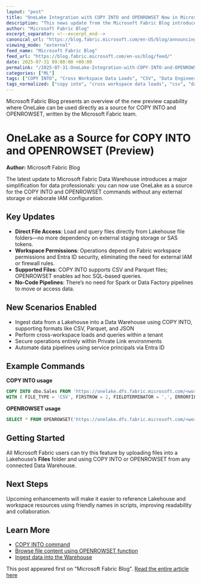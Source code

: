 ```yaml
---
layout: "post"
title: "OneLake Integration with COPY INTO and OPENROWSET Now in Microsoft Fabric Preview"
description: "This news update from the Microsoft Fabric Blog introduces the preview release of integrating OneLake as a direct data source for the COPY INTO and OPENROWSET commands within Microsoft Fabric Data Warehouse. Users can now ingest and query files stored in Lakehouse folders without relying on external staging, storage accounts, or additional IAM configurations. The update streamlines data movement and access, leveraging Fabric’s built-in workspace governance and Entra ID–based security, and paves the way for further improvements in usability and collaboration. Detailed examples and links to official documentation are included for immediate adoption."
author: "Microsoft Fabric Blog"
excerpt_separator: <!--excerpt_end-->
canonical_url: "https://blog.fabric.microsoft.com/en-US/blog/announcing-public-preview-onelake-as-a-source-for-copy-into-and-openrowset/"
viewing_mode: "external"
feed_name: "Microsoft Fabric Blog"
feed_url: "https://blog.fabric.microsoft.com/en-us/blog/feed/"
date: 2025-07-31 09:00:00 +00:00
permalink: "/2025-07-31-OneLake-Integration-with-COPY-INTO-and-OPENROWSET-Now-in-Microsoft-Fabric-Preview.html"
categories: ["ML"]
tags: ["COPY INTO", "Cross Workspace Data Loads", "CSV", "Data Engineering", "Data Ingestion", "Data Warehouse", "Entra ID", "Lakehouse", "Microsoft Fabric", "ML", "News", "OneLake", "OPENROWSET", "Parquet", "Private Link", "SaaS", "Service Principals", "SQL", "Workspace Permissions"]
tags_normalized: ["copy into", "cross workspace data loads", "csv", "data engineering", "data ingestion", "data warehouse", "entra id", "lakehouse", "microsoft fabric", "ml", "news", "onelake", "openrowset", "parquet", "private link", "saas", "service principals", "sql", "workspace permissions"]
---
```


Microsoft Fabric Blog presents an overview of the new preview capability where OneLake can be used directly as a source for COPY INTO and OPENROWSET, written by the Microsoft Fabric team.<!--excerpt_end-->

# OneLake as a Source for COPY INTO and OPENROWSET (Preview)

**Author:** Microsoft Fabric Blog

The latest update to Microsoft Fabric Data Warehouse introduces a major simplification for data professionals: you can now use OneLake as a source for the COPY INTO and OPENROWSET commands without any external storage or elaborate IAM configuration.

## Key Updates

- **Direct File Access**: Load and query files directly from Lakehouse file folders—no more dependency on external staging storage or SAS tokens.
- **Workspace Permissions**: Operations depend on Fabric workspace permissions and Entra ID security, eliminating the need for external IAM or firewall rules.
- **Supported Files**: COPY INTO supports CSV and Parquet files; OPENROWSET enables ad hoc SQL-based queries.
- **No-Code Pipelines**: There’s no need for Spark or Data Factory pipelines to move or access data.

## New Scenarios Enabled

- Ingest data from a Lakehouse into a Data Warehouse using COPY INTO, supporting formats like CSV, Parquet, and JSON
- Perform cross-workspace loads and queries within a tenant
- Secure operations entirely within Private Link environments
- Automate data pipelines using service principals via Entra ID

## Example Commands

**COPY INTO usage**

```sql
COPY INTO dbo.Sales FROM 'https://onelake.dfs.fabric.microsoft.com/<workspace>/<lakehouse>/Files/Sales.csv'
WITH ( FILE_TYPE = 'CSV', FIRSTROW = 2, FIELDTERMINATOR = ',', ERRORFILE = 'https://onelake.dfs.fabric.microsoft.com/<workspace>/<lakehouse>/Files/Sales_Errors.csv' );
```

**OPENROWSET usage**

```sql
SELECT * FROM OPENROWSET('https://onelake.dfs.fabric.microsoft.com/<workspace>/<lakehouse>/Files/Sales.csv');
```

## Getting Started

All Microsoft Fabric users can try this feature by uploading files into a Lakehouse’s **Files** folder and using COPY INTO or OPENROWSET from any connected Data Warehouse.

## Next Steps

Upcoming enhancements will make it easier to reference Lakehouse and workspace resources using friendly names in scripts, improving readability and collaboration.

## Learn More

- [COPY INTO command](https://learn.microsoft.com/sql/t-sql/statements/copy-into-transact-sql?view=fabric)
- [Browse file content using OPENROWSET function](https://learn.microsoft.com/fabric/data-warehouse/browse-file-content-with-openrowset)
- [Ingest data into the Warehouse](https://learn.microsoft.com/fabric/data-warehouse/ingest-data)

This post appeared first on "Microsoft Fabric Blog". [Read the entire article here](https://blog.fabric.microsoft.com/en-US/blog/announcing-public-preview-onelake-as-a-source-for-copy-into-and-openrowset/)
